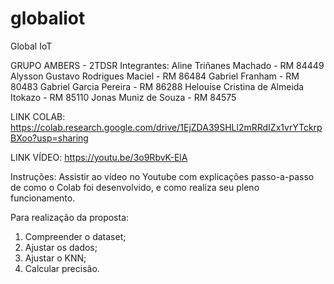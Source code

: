 # globaliot
Global IoT

GRUPO AMBERS - 2TDSR
Integrantes:
Aline Triñanes Machado - RM 84449
Alysson Gustavo Rodrigues Maciel - RM 86484
Gabriel Franham - RM 80483 
Gabriel Garcia Pereira - RM 86288
Helouíse Cristina de Almeida Itokazo - RM 85110
Jonas Muniz de Souza - RM 84575

LINK COLAB:
https://colab.research.google.com/drive/1EjZDA39SHLl2mRRdIZx1vrYTckrpBXoo?usp=sharing


LINK VÍDEO:
https://youtu.be/3o9RbvK-ElA

Instruções:
Assistir ao vídeo no Youtube com explicações passo-a-passo de como o Colab foi desenvolvido, e como realiza seu pleno funcionamento.

Para realização da proposta:
1. Compreender o dataset;
2. Ajustar os dados;
3. Ajustar o KNN;
4. Calcular precisão.
